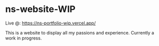 # ns-website-WIP
Live @: https://ns-portfolio-wip.vercel.app/ 

This is a website to display all my passions and experience. Currently a work in progress.

